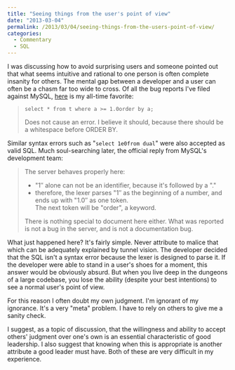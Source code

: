 ```yaml
---
title: "Seeing things from the user's point of view"
date: "2013-03-04"
permalink: /2013/03/04/seeing-things-from-the-users-point-of-view/
categories:
  - Commentary
  - SQL
---
```

I was discussing how to avoid surprising users and someone pointed out that what seems intuitive and rational to one person is often complete insanity for others. The mental gap between a developer and a user can often be a chasm far too wide to cross. Of all the bug reports I've filed against MySQL, [here][1] is my all-time favorite:

> `select * from t where a >= 1.0order by a;`
> 
> Does not cause an error. I believe it should, because there should be a whitespace before ORDER BY.

Similar syntax errors such as "`select 1e0from dual`" were also accepted as valid SQL. Much soul-searching later, the official reply from MySQL's development team:

> The server behaves properly here:  
> - "1&#8243; alone can not be an identifier, because it's followed by a "."  
> - therefore, the lexer parses "1&#8243; as the beginning of a number, and ends up with "1.0&#8243; as one token.  
> The next token will be "order", a keyword.
> 
> There is nothing special to document here either. What was reported is not a bug in the server, and is not a documentation bug.

What just happened here? It's fairly simple. Never attribute to malice that which can be adequately explained by tunnel vision. The developer decided that the SQL isn't a syntax error because the lexer is designed to parse it. If the developer were able to stand in a user's shoes for a moment, this answer would be obviously absurd. But when you live deep in the dungeons of a large codebase, you lose the ability (despite your best intentions) to see a normal user's point of view.

For this reason I often doubt my own judgment. I'm ignorant of my ignorance. It's a very "meta" problem. I have to rely on others to give me a sanity check. 

I suggest, as a topic of discussion, that the willingness and ability to accept others' judgment over one's own is an essential characteristic of good leadership. I also suggest that knowing when this is appropriate is another attribute a good leader must have. Both of these are very difficult in my experience.

 [1]: http://bugs.mysql.com/bug.php?id=44833
